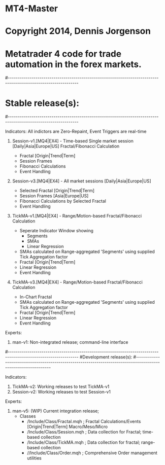 # MT4-Master
# Copyright 2014, Dennis Jorgenson

# Metatrader 4 code for trade automation in the forex markets.

#-----------------------------------------------------------------------------------------------------------------
# Stable release(s):
#-----------------------------------------------------------------------------------------------------------------

Indicators: All indictors are Zero-Repaint, Event Triggers are real-time

1. Session-v1.[MQ4|EX4] - Time-based Single market session [Daily|Asia|Europe|US] Fractal/Fibonacci Calculation
   - Fractal [Origin|Trend|Term]
   - Session Frames
   - Fibonacci Calculations
   - Event Handling
    
2. Session-v3.[MQ4|EX4] - All market sessions [Daily|Asia|Europe|US]
   - Selected Fractal [Origin|Trend|Term]
   - Session Frames [Asia|Europe|US]
   - Fibonacci Calculations by Selected Fractal
   - Event Handling
    
3. TickMA-v1.[MQ4|EX4] - Range/Motion-based Fractal/Fibonacci Calculation
   - Seperate Indicator Window showing
       - Segments
       - SMAs
       - Linear Regression
   - SMAs calculated on Range-aggregated 'Segments' using supplied Tick Aggregation factor
   - Fractal [Origin|Trend|Term]
   - Linear Regression
   - Event Handling
    
4. TickMA-v3.[MQ4|EX4] - Range/Motion-based Fractal/Fibonacci Calculation
   - In-Chart Fractal
   - SMAs calculated on Range-aggregated 'Segments' using supplied Tick Aggregation factor
   - Fractal [Origin|Trend|Term]
   - Linear Regression
   - Event Handling

Experts:

1. man-v1: Non-integrated release; command-line interface

#-----------------------------------------------------------------------------------------------------------------
#Development release(s):
#-----------------------------------------------------------------------------------------------------------------

Indicators:

1. TickMA-v2: Working releases to test TickMA-v1
2. Session-v2: Working releases to test Session-v1

Experts:

1. man-v5: (WIP) Current integration release;
   - Classes
     - /Include/Class/Fractal.mqh  ; Fractal Calculations/Events [Origin|Trend|Term] Macro/Meso/Micro 
     - /Include/Class/Session.mqh  ; Data collection for Fractal; time-based collection
     - /Include/Class/TickMA.mqh   ; Data collection for fractal; range-based collection
     - //Include/Class/Order.mqh   ; Comprehensive Order management utilities
